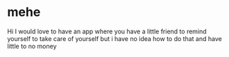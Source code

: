 # mehe
Hi I would love to have an app where you have a little friend to remind yourself to take care of yourself but i have no idea how to do that and have little to no money
